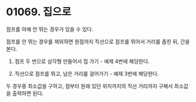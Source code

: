 # 01069. 집으로

점프를 아예 안 뛰는 경우가 있을 수 있다.

점프를 안 뛰는 경우를 제외하면 원점까지 직선으로 점프를 뛰어서 거리를 좁힌 뒤, 간을 본다.

1. 점프 두 번으로 삼각형 만들어서 집 가기 - 예제 4번에 해당한다.

2. 직선으로 점프를 뛰고, 남은 거리를 걸어가기 - 예제 3번에 해당한다.

두 경우중 최소값을 구하고, 점부터 원래 있던 위치까지의 직선 거리까지 구해서 최소값을 출력하면 된다.
